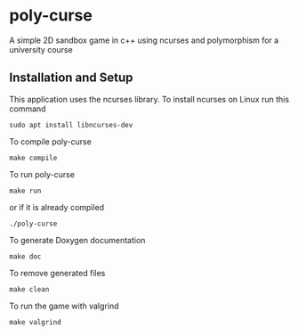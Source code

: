 # poly-curse
A simple 2D sandbox game in c++ using ncurses and polymorphism for a university course

## Installation and Setup
This application uses the ncurses library.
To install ncurses on Linux run this command
```
sudo apt install libncurses-dev
```

To compile poly-curse
```
make compile
```

To run poly-curse
```
make run
```
or if it is already compiled
```
./poly-curse
```

To generate Doxygen documentation
```
make doc
```

To remove generated files
```
make clean
```

To run the game with valgrind
```
make valgrind
```